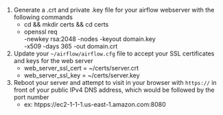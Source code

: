 1. Generate a .crt and private .key file for your airflow webserver with the following commands
    * cd && mkdir certs && cd certs
    * openssl req \
       -newkey rsa:2048 -nodes -keyout domain.key \
       -x509 -days 365 -out domain.crt
2. Update your `~/airflow/airflow.cfg` file to accept your SSL certificates and keys for the web server
    * web_server_ssl_cert = ~/certs/server.crt
    * web_server_ssl_key = ~/certs/server.key
3. Reboot your server and attempt to visit in your browser with `https://` in front of your public IPv4 DNS address, which would be followed by the port number
    * ex: htpps://ec2-1-1-1.us-east-1.amazon.com:8080

